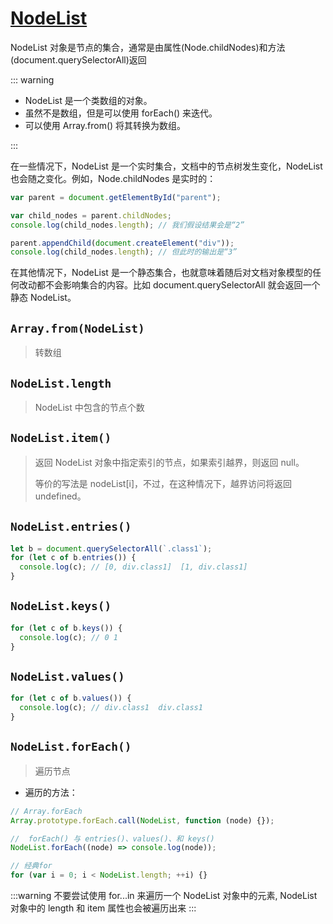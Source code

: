 # [NodeList](https://developer.mozilla.org/zh-CN/docs/Web/API/NodeList)

NodeList 对象是节点的集合，通常是由属性(Node.childNodes)和方法(document.querySelectorAll)返回

::: warning

- NodeList 是一个类数组的对象。
- 虽然不是数组，但是可以使用 forEach() 来迭代。
- 可以使用 Array.from() 将其转换为数组。

:::

在一些情况下，NodeList 是一个实时集合，文档中的节点树发生变化，NodeList 也会随之变化。例如，Node.childNodes 是实时的：

```js
var parent = document.getElementById("parent");

var child_nodes = parent.childNodes;
console.log(child_nodes.length); // 我们假设结果会是“2”

parent.appendChild(document.createElement("div"));
console.log(child_nodes.length); // 但此时的输出是“3”
```

在其他情况下，NodeList 是一个静态集合，也就意味着随后对文档对象模型的任何改动都不会影响集合的内容。比如 document.querySelectorAll 就会返回一个静态 NodeList。

## `Array.from(NodeList)`

> 转数组

## `NodeList.length`

> NodeList 中包含的节点个数

## `NodeList.item()`

> 返回 NodeList 对象中指定索引的节点，如果索引越界，则返回 null。
>
> 等价的写法是 nodeList[i]，不过，在这种情况下，越界访问将返回 undefined。

## `NodeList.entries()`

```js
let b = document.querySelectorAll(`.class1`);
for (let c of b.entries()) {
  console.log(c); // [0, div.class1]  [1, div.class1]
}
```

## `NodeList.keys()`

```js
for (let c of b.keys()) {
  console.log(c); // 0 1
}
```

## `NodeList.values()`

```js
for (let c of b.values()) {
  console.log(c); // div.class1  div.class1
}
```

## `NodeList.forEach()`

> 遍历节点

- 遍历的方法：

```js
// Array.forEach
Array.prototype.forEach.call(NodeList, function (node) {});

//  forEach() 与 entries()、values()、和 keys()
NodeList.forEach((node) => console.log(node));

// 经典for
for (var i = 0; i < NodeList.length; ++i) {}
```

:::warning
不要尝试使用 for...in 来遍历一个 NodeList 对象中的元素, NodeList 对象中的 length 和 item 属性也会被遍历出来
:::
